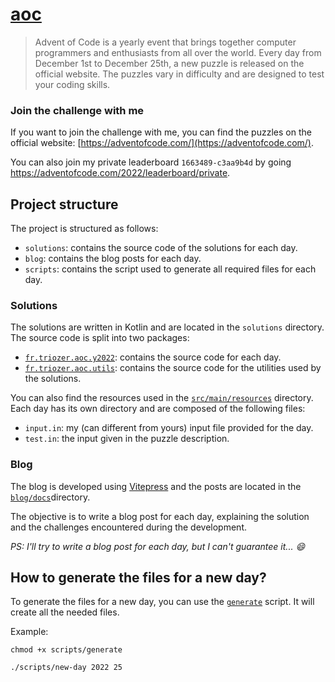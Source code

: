# [aoc](https://aoc.triozer.fr)

> Advent of Code is a yearly event that brings together computer programmers and enthusiasts from all over the
> world.
> Every day from December 1st to December 25th, a new puzzle is released on the official website. The puzzles vary in
> difficulty and are designed to test your coding skills.

### Join the challenge with me

If you want to join the challenge with me, you can find the puzzles on the official
website: [https://adventofcode.com/](https://adventofcode.com/).

You can also join my private leaderboard `1663489-c3aa9b4d` by going https://adventofcode.com/2022/leaderboard/private.

## Project structure

The project is structured as follows:

- `solutions`: contains the source code of the solutions for each day.
- `blog`: contains the blog posts for each day.
- `scripts`: contains the script used to generate all required files for each day.

### Solutions

The solutions are written in Kotlin and are located in the `solutions` directory. The source code is split into two
packages:

- [`fr.triozer.aoc.y2022`](solutions/src/main/kotlin/fr/triozer/aoc/y2022): contains the source code for each day.
- [`fr.triozer.aoc.utils`](solutions/src/main/kotlin/fr/triozer/aoc/utils): contains the source code for the
  utilities used by the solutions.

You can also find the resources used in the [`src/main/resources`](solutions/src/main/resources/2022) directory. Each day has
its own directory and are composed of the following files:

- `input.in`: my (can different from yours) input file provided for the day.
- `test.in`: the input given in the puzzle description.

### Blog

The blog is developed using [Vitepress](https://vitepress.vuejs.org/) and the posts are located in
the [`blog/docs`](blog/docs)directory.

The objective is to write a blog post for each day, explaining the solution and the challenges encountered during the
development.

_PS: I'll try to write a blog post for each day, but I can't guarantee it... :smile:_

## How to generate the files for a new day?

To generate the files for a new day, you can use the [`generate`](scripts/generate) script. It will create all the needed
files.

Example:

```shell
chmod +x scripts/generate

./scripts/new-day 2022 25
```
